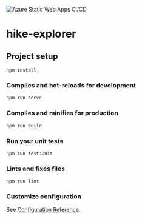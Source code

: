 ![Azure Static Web Apps CI/CD](https://github.com/tomaszchabinka/hike-explorer/workflows/Azure%20Static%20Web%20Apps%20CI/CD/badge.svg?branch=main)

# hike-explorer

## Project setup

```
npm install
```

### Compiles and hot-reloads for development

```
npm run serve
```

### Compiles and minifies for production

```
npm run build
```

### Run your unit tests

```
npm run test:unit
```

### Lints and fixes files

```
npm run lint
```

### Customize configuration

See [Configuration Reference](https://cli.vuejs.org/config/).
